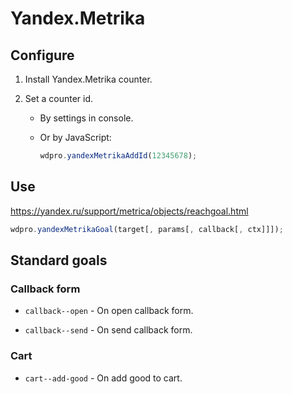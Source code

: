 # Yandex.Metrika

## Configure

1. Install Yandex.Metrika counter.

2. Set a counter id.

   * By settings in console.

   * Or by JavaScript:

     ```javascript
     wdpro.yandexMetrikaAddId(12345678);
     ```

## Use

https://yandex.ru/support/metrica/objects/reachgoal.html

```javascript
wdpro.yandexMetrikaGoal(target[, params[, callback[, ctx]]]);
```

## Standard goals

### Callback form

- `callback--open` - On open callback form.

- `callback--send` - On send callback form.

### Cart

- `cart--add-good` - On add good to cart.
